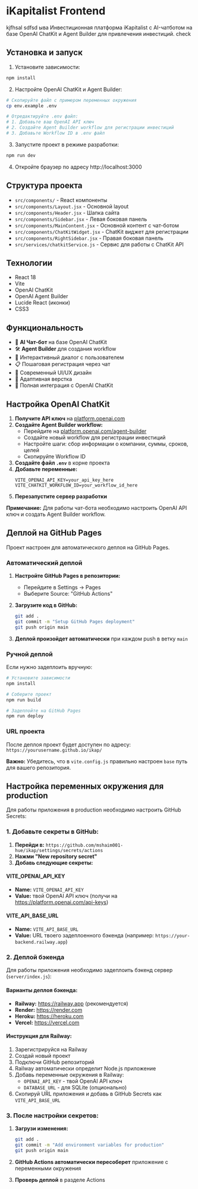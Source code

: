 # iKapitalist Frontend
kjfhsal sdfsd ыва
Инвестиционная платформа iKapitalist с AI-чатботом на базе OpenAI ChatKit и Agent Builder для привлечения инвестиций.
check
## Установка и запуск

1. Установите зависимости:
```bash
npm install
```

2. Настройте OpenAI ChatKit и Agent Builder:
```bash
# Скопируйте файл с примером переменных окружения
cp env.example .env

# Отредактируйте .env файл:
# 1. Добавьте ваш OpenAI API ключ
# 2. Создайте Agent Builder workflow для регистрации инвестиций
# 3. Добавьте Workflow ID в .env файл
```

3. Запустите проект в режиме разработки:
```bash
npm run dev
```

4. Откройте браузер по адресу http://localhost:3000

## Структура проекта

- `src/components/` - React компоненты
- `src/components/Layout.jsx` - Основной layout
- `src/components/Header.jsx` - Шапка сайта
- `src/components/Sidebar.jsx` - Левая боковая панель
- `src/components/MainContent.jsx` - Основной контент с чат-ботом
- `src/components/ChatKitWidget.jsx` - ChatKit виджет для регистрации
- `src/components/RightSidebar.jsx` - Правая боковая панель
- `src/services/chatkitService.js` - Сервис для работы с ChatKit API

## Технологии

- React 18
- Vite
- OpenAI ChatKit
- OpenAI Agent Builder
- Lucide React (иконки)
- CSS3

## Функциональность

- 🤖 **AI Чат-бот** на базе OpenAI ChatKit
- 🛠️ **Agent Builder** для создания workflow
- 💬 Интерактивный диалог с пользователем
- 📋 Пошаговая регистрация через чат
- 🎨 Современный UI/UX дизайн
- 📱 Адаптивная верстка
- 🔄 Полная интеграция с OpenAI ChatKit

## Настройка OpenAI ChatKit

1. **Получите API ключ** на [platform.openai.com](https://platform.openai.com/api-keys)
2. **Создайте Agent Builder workflow:**
   - Перейдите на [platform.openai.com/agent-builder](https://platform.openai.com/agent-builder)
   - Создайте новый workflow для регистрации инвестиций
   - Настройте шаги: сбор информации о компании, суммы, сроков, целей
   - Скопируйте Workflow ID
3. **Создайте файл `.env`** в корне проекта
4. **Добавьте переменные:**
   ```
   VITE_OPENAI_API_KEY=your_api_key_here
   VITE_CHATKIT_WORKFLOW_ID=your_workflow_id_here
   ```
5. **Перезапустите сервер разработки**

**Примечание:** Для работы чат-бота необходимо настроить OpenAI API ключ и создать Agent Builder workflow.

## Деплой на GitHub Pages

Проект настроен для автоматического деплоя на GitHub Pages.

### Автоматический деплой

1. **Настройте GitHub Pages в репозитории:**
   - Перейдите в Settings → Pages
   - Выберите Source: "GitHub Actions"

2. **Загрузите код в GitHub:**
   ```bash
   git add .
   git commit -m "Setup GitHub Pages deployment"
   git push origin main
   ```

3. **Деплой произойдет автоматически** при каждом push в ветку `main`

### Ручной деплой

Если нужно задеплоить вручную:

```bash
# Установите зависимости
npm install

# Соберите проект
npm run build

# Задеплойте на GitHub Pages
npm run deploy
```

### URL проекта

После деплоя проект будет доступен по адресу:
`https://yourusername.github.io/ikap/`

**Важно:** Убедитесь, что в `vite.config.js` правильно настроен `base` путь для вашего репозитория.

## Настройка переменных окружения для production

Для работы приложения в production необходимо настроить GitHub Secrets:

### 1. Добавьте секреты в GitHub:

1. **Перейди в:** `https://github.com/mshaim001-hue/ikap/settings/secrets/actions`
2. **Нажми "New repository secret"**
3. **Добавь следующие секреты:**

#### VITE_OPENAI_API_KEY
- **Name:** `VITE_OPENAI_API_KEY`
- **Value:** твой OpenAI API ключ (получи на https://platform.openai.com/api-keys)

#### VITE_API_BASE_URL  
- **Name:** `VITE_API_BASE_URL`
- **Value:** URL твоего задеплоенного бэкенда (например: `https://your-backend.railway.app`)

### 2. Деплой бэкенда

Для работы приложения необходимо задеплоить бэкенд сервер (`server/index.js`):

#### Варианты деплоя бэкенда:
- **Railway:** https://railway.app (рекомендуется)
- **Render:** https://render.com
- **Heroku:** https://heroku.com
- **Vercel:** https://vercel.com

#### Инструкция для Railway:
1. Зарегистрируйся на Railway
2. Создай новый проект
3. Подключи GitHub репозиторий
4. Railway автоматически определит Node.js приложение
5. Добавь переменные окружения в Railway:
   - `OPENAI_API_KEY` - твой OpenAI API ключ
   - `DATABASE_URL` - для SQLite (опционально)
6. Скопируй URL приложения и добавь в GitHub Secrets как `VITE_API_BASE_URL`

### 3. После настройки секретов:

1. **Загрузи изменения:**
   ```bash
   git add .
   git commit -m "Add environment variables for production"
   git push origin main
   ```

2. **GitHub Actions автоматически пересоберет** приложение с переменными окружения

3. **Проверь деплой** в разделе Actions

